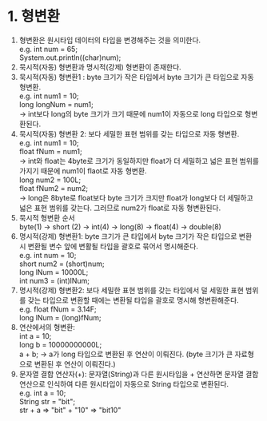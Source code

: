 # 1. 형변환
1. 형변환은 원시타입 데이터의 타입을 변경해주는 것을 의미한다.  
e.g. int num = 65;  
System.out.println((char)num);
2. 묵시적(자동) 형변환과 명시적(강제) 형변환이 존재한다.
3. 묵시적(자동) 형변환1 : byte 크기가 작은 타입에서 byte 크기가 큰 타입으로 자동 형변환.  
e.g. int num1 = 10;  
long longNum = num1;  
-> int보다 long의 byte 크기가 크기 때문에 num1이 자동으로 long 타입으로 형변환된다.
4. 묵시적(자동) 형변환 2: 보다 세밀한 표현 범위를 갖는 타입으로 자동 형변환.  
e.g. int num1 = 10;  
float fNum = num1;  
-> int와 float는 4byte로 크기가 동일하지만 float가 더 세밀하고 넓은 표현 범위를 가지기 때문에 num1이 flaot로 자동 형변환.  
long num2 = 100L;  
float fNum2 = num2;  
-> long은 8byte로 float보다 byte 크기가 크지만 float가 long보다 더 세밀하고 넓은 표현 범위를 갖는다. 그러므로 num2가 float로 자동 형변환된다.
4. 묵시적 형변환 순서  
byte(1) -> short (2) -> int(4) -> long(8) -> float(4) -> double(8)
5. 명시적(강제) 형변환1: byte 크기가 큰 타입에서 byte 크기가 작은 타입으로 변환 시 변환될 변수 앞에 변활될 타입을 괄호로 묶어서 명시해준다.  
e.g. int num = 10;  
short num2 = (short)num;  
long lNum = 10000L;  
int num3 = (int)lNum;
6. 명시적(강제) 형변환2: 보다 세밀한 표현 범위를 갖는 타입에서 덜 세밀한 표현 범위를 갖는 타입으로 변환할 때에는 변환될 타입을 괄호로 명시해 형변환해준다.  
e.g. float fNum = 3.14F;  
long lNum = (long)fNum;
7. 연산에서의 형변환:  
int a = 10;  
long b = 10000000000L;  
a + b; -> a가 long 타입으로 변환된 후 연산이 이뤄진다. (byte 크기가 큰 자료형으로 변환된 후 연산이 이뤄진다.)
8. 문자열 결합 연산자(+): 문자열(String)과 다른 원시타입을 + 연산하면 문자열 결합연산으로 인식하여 다른 원시타입이 자동으로 String 타입으로 변환된다.  
e.g. int a = 10;  
String str = "bit";  
str + a => "bit" + "10" => "bit10"